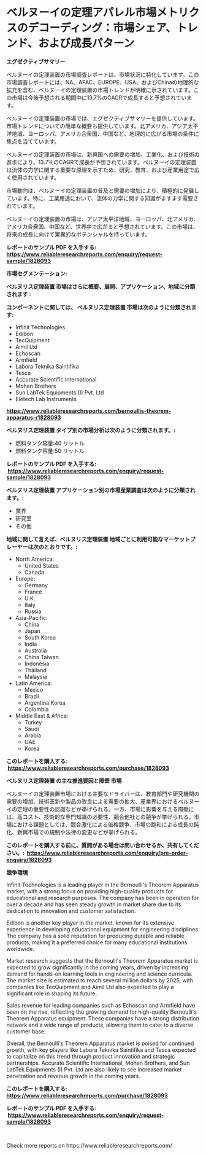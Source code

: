 <p><h1>ベルヌーイの定理アパレル市場メトリクスのデコーディング：市場シェア、トレンド、および成長パターン</h1></p><p><strong>エグゼクティブサマリー</strong></p>
<p><p>ベルヌーイの定理装置の市場調査レポートは、市場状況に特化しています。この市場調査レポートには、NA、APAC、EUROPE、USA、およびChinaの地理的な拡充を含む、ベルヌーイの定理装置の市場トレンドが明確に示されています。この市場は今後予想される期間中に13.7%のCAGRで成長すると予想されています。</p><p>ベルヌーイの定理装置の市場では、エグゼクティブサマリーを提供しています。市場トレンドについての簡単な概要も提供しています。北アメリカ、アジア太平洋地域、ヨーロッパ、アメリカ合衆国、中国など、地理的に広がる市場の条件に焦点を当てています。</p><p>ベルヌーイの定理装置の市場は、新興国への需要の増加、工業化、および技術の進歩により、13.7％のCAGRで成長が予想されています。ベルヌーイの定理装置は流体の力学に関する重要な原理を示すため、研究、教育、および産業用途で広く使用されています。</p><p>市場動向は、ベルヌーイの定理装置の普及と需要の増加により、積極的に発展しています。特に、工業用途において、流体の力学に関する知識がますます需要されています。</p><p>ベルヌーイの定理装置の市場は、アジア太平洋地域、ヨーロッパ、北アメリカ、アメリカ合衆国、中国など、世界中で広がると予想されています。この市場は、将来の成長に向けて驚異的なポテンシャルを持っています。</p></p>
<p><strong>レポートのサンプル PDF を入手する: <a href="https://www.reliableresearchreports.com/enquiry/request-sample/1828093">https://www.reliableresearchreports.com/enquiry/request-sample/1828093</a></strong></p>
<p><strong>市場セグメンテーション:</strong></p>
<p><strong> ベルヌリス定理装置 市場はさらに概要、展開、アプリケーション、地域に分類されます :</strong></p>
<p><strong>コンポーネントに関しては、 ベルヌリス定理装置 市場は次のように分類されます: &nbsp;</strong></p>
<p><ul><li>Infinit Technologies</li><li>Edibon</li><li>TecQuipment</li><li>Aimil Ltd</li><li>Echoscan</li><li>Armfield</li><li>Labora Teknika Saintifika</li><li>Tesca</li><li>Accurate Scientific International</li><li>Mohan Brothers</li><li>Sun LabTek Equipments (I) Pvt. Ltd</li><li>Eletech Lab Instruments</li></ul></p>
<p><strong><a href="https://www.reliableresearchreports.com/bernoullis-theorem-apparatus-r1828093">https://www.reliableresearchreports.com/bernoullis-theorem-apparatus-r1828093</a></strong></p>
<p><strong> ベルヌリス定理装置 タイプ別の市場分析は次のように分類されます。:</strong></p>
<p><ul><li>燃料タンク容量:40 リットル</li><li>燃料タンク容量:50 リットル</li></ul></p>
<p><strong>レポートのサンプル PDF を入手する: &nbsp;<a href="https://www.reliableresearchreports.com/enquiry/request-sample/1828093">https://www.reliableresearchreports.com/enquiry/request-sample/1828093</a></strong></p>
<p><strong> ベルヌリス定理装置 アプリケーション別の市場産業調査は次のように分類されます。:</strong></p>
<p><ul><li>業界</li><li>研究室</li><li>その他</li></ul></p>
<p><strong>地域に関して言えば、ベルヌリス定理装置 地域ごとに利用可能なマーケットプレーヤーは次のとおりです。:</strong></p>
<p><ul>
    <li>
        North America:
        <ul>
            <li>United States</li>
            <li>Canada</li>
        </ul>
    </li>
    <li>
        Europe:
        <ul>
            <li>Germany</li>
            <li>France</li>
            <li>U.K.</li>
            <li>Italy</li>
            <li>Russia</li>
        </ul>
    </li>
    <li>
        Asia-Pacific:
        <ul>
            <li>China</li>
            <li>Japan</li>
            <li>South Korea</li>
            <li>India</li>
            <li>Australia</li>
            <li>China Taiwan</li>
            <li>Indonesia</li>
            <li>Thailand</li>
            <li>Malaysia</li>
        </ul>
    </li>
    <li>
        Latin America:
        <ul>
            <li>Mexico</li>
            <li>Brazil</li>
            <li>Argentina Korea</li>
            <li>Colombia</li>
        </ul>
    </li>
    <li>
        Middle East & Africa:
        <ul>
            <li>Turkey</li>
            <li>Saudi</li>
            <li>Arabia</li>
            <li>UAE</li>
            <li>Korea</li>
        </ul>
    </li>
    </ul></p>
<p><strong>このレポートを購入する: &nbsp;<a href="https://www.reliableresearchreports.com/purchase/1828093">https://www.reliableresearchreports.com/purchase/1828093</a></strong></p>
<p><strong>ベルヌリス定理装置 の主な推進要因と障壁 市場</strong></p>
<p><p>ベルヌーイの定理装置市場における主要なドライバーは、教育部門や研究機関の需要の増加、技術革新や製品の改良による需要の拡大、産業界におけるベルヌーイの定理の重要性の認識などが挙げられる。一方、市場に影響を与える障壁には、高コスト、技術的な専門知識の必要性、競合他社との競争が挙げられる。市場における課題としては、競合激化による価格競争、市場の飽和による成長の鈍化、新興市場での規制や法律の変更などが挙げられる。</p></p>
<p><strong>このレポートを購入する前に、質問がある場合は問い合わせるか、共有してください。:&nbsp; <a href="https://www.reliableresearchreports.com/enquiry/pre-order-enquiry/1828093">https://www.reliableresearchreports.com/enquiry/pre-order-enquiry/1828093</a></strong></p>
<p><strong>競争環境</strong></p>
<p><p>Infinit Technologies is a leading player in the Bernoulli's Theorem Apparatus market, with a strong focus on providing high-quality products for educational and research purposes. The company has been in operation for over a decade and has seen steady growth in market share due to its dedication to innovation and customer satisfaction.</p><p>Edibon is another key player in the market, known for its extensive experience in developing educational equipment for engineering disciplines. The company has a solid reputation for producing durable and reliable products, making it a preferred choice for many educational institutions worldwide.</p><p>Market research suggests that the Bernoulli's Theorem Apparatus market is expected to grow significantly in the coming years, driven by increasing demand for hands-on learning tools in engineering and science curricula. The market size is estimated to reach several million dollars by 2025, with companies like TecQuipment and Aimil Ltd also expected to play a significant role in shaping its future.</p><p>Sales revenue for leading companies such as Echoscan and Armfield have been on the rise, reflecting the growing demand for high-quality Bernoulli's Theorem Apparatus equipment. These companies have a strong distribution network and a wide range of products, allowing them to cater to a diverse customer base.</p><p>Overall, the Bernoulli's Theorem Apparatus market is poised for continued growth, with key players like Labora Teknika Saintifika and Tesca expected to capitalize on this trend through product innovation and strategic partnerships. Accurate Scientific International, Mohan Brothers, and Sun LabTek Equipments (I) Pvt. Ltd are also likely to see increased market penetration and revenue growth in the coming years.</p></p>
<p><strong>このレポートを購入する: &nbsp; <a href="https://www.reliableresearchreports.com/purchase/1828093">https://www.reliableresearchreports.com/purchase/1828093</a></strong></p>
<p><strong>レポートのサンプル PDF を入手する: &nbsp;<a href="https://www.reliableresearchreports.com/enquiry/request-sample/1828093">https://www.reliableresearchreports.com/enquiry/request-sample/1828093</a></strong><strong></strong></p>
<p>&nbsp;</p>
<p>Check more reports on https://www.reliableresearchreports.com/</p>